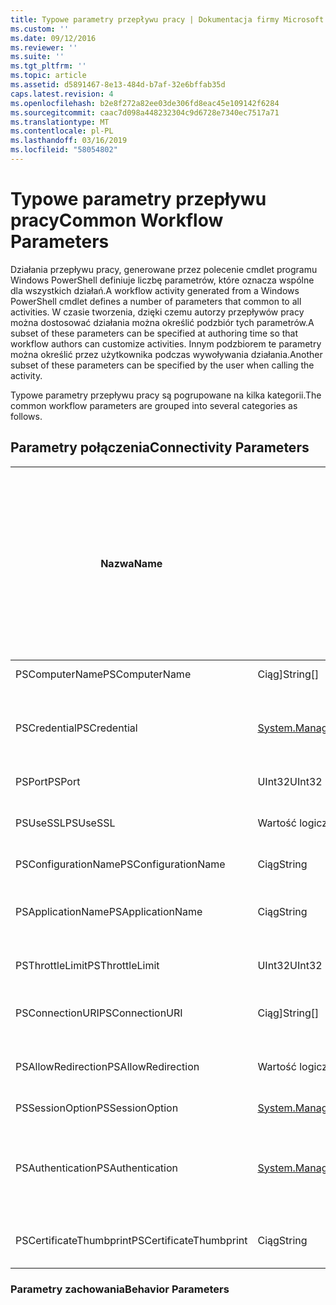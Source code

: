 ```yaml
---
title: Typowe parametry przepływu pracy | Dokumentacja firmy Microsoft
ms.custom: ''
ms.date: 09/12/2016
ms.reviewer: ''
ms.suite: ''
ms.tgt_pltfrm: ''
ms.topic: article
ms.assetid: d5891467-8e13-484d-b7af-32e6bffab35d
caps.latest.revision: 4
ms.openlocfilehash: b2e8f272a82ee03de306fd8eac45e109142f6284
ms.sourcegitcommit: caac7d098a448232304c9d6728e7340ec7517a71
ms.translationtype: MT
ms.contentlocale: pl-PL
ms.lasthandoff: 03/16/2019
ms.locfileid: "58054802"
---
```

# <a name="common-workflow-parameters"></a><span data-ttu-id="f3db0-102">Typowe parametry przepływu pracy</span><span class="sxs-lookup"><span data-stu-id="f3db0-102">Common Workflow Parameters</span></span>

<span data-ttu-id="f3db0-103">Działania przepływu pracy, generowane przez polecenie cmdlet programu Windows PowerShell definiuje liczbę parametrów, które oznacza wspólne dla wszystkich działań.</span><span class="sxs-lookup"><span data-stu-id="f3db0-103">A workflow activity generated from a Windows PowerShell cmdlet  defines a number of parameters that common to all activities.</span></span> <span data-ttu-id="f3db0-104">W czasie tworzenia, dzięki czemu autorzy przepływów pracy można dostosować działania można określić podzbiór tych parametrów.</span><span class="sxs-lookup"><span data-stu-id="f3db0-104">A subset of these parameters can be specified at authoring time so that workflow authors can customize activities.</span></span> <span data-ttu-id="f3db0-105">Innym podzbiorem te parametry można określić przez użytkownika podczas wywoływania działania.</span><span class="sxs-lookup"><span data-stu-id="f3db0-105">Another subset of these parameters can be specified by the user when calling the activity.</span></span>

<span data-ttu-id="f3db0-106">Typowe parametry przepływu pracy są pogrupowane na kilka kategorii.</span><span class="sxs-lookup"><span data-stu-id="f3db0-106">The common workflow parameters are grouped into several categories as follows.</span></span>

## <a name="connectivity-parameters"></a><span data-ttu-id="f3db0-107">Parametry połączenia</span><span class="sxs-lookup"><span data-stu-id="f3db0-107">Connectivity Parameters</span></span>

|<span data-ttu-id="f3db0-108">Nazwa</span><span class="sxs-lookup"><span data-stu-id="f3db0-108">Name</span></span>|<span data-ttu-id="f3db0-109">Typ</span><span class="sxs-lookup"><span data-stu-id="f3db0-109">Type</span></span>|<span data-ttu-id="f3db0-110">Opis</span><span class="sxs-lookup"><span data-stu-id="f3db0-110">Description</span></span>|<span data-ttu-id="f3db0-111">Może być określony przez użytkownika końcowego w czasie wykonywania?</span><span class="sxs-lookup"><span data-stu-id="f3db0-111">Can be specified by end user at execution time?</span></span>|<span data-ttu-id="f3db0-112">Można określić przez autora przepływu pracy w czasie tworzenia?</span><span class="sxs-lookup"><span data-stu-id="f3db0-112">Can be specified by workflow author at authoring time?</span></span>|<span data-ttu-id="f3db0-113">Można określić przez autora przepływu pracy przy konkretyzacji?</span><span class="sxs-lookup"><span data-stu-id="f3db0-113">Can be specified by workflow author at instantiation?</span></span>|
|----------|----------|-----------------|-----------------------------------------------------|------------------------------------------------------------|-----------------------------------------------------------|
|<span data-ttu-id="f3db0-114">PSComputerName</span><span class="sxs-lookup"><span data-stu-id="f3db0-114">PSComputerName</span></span>|<span data-ttu-id="f3db0-115">Ciąg]</span><span class="sxs-lookup"><span data-stu-id="f3db0-115">String[]</span></span>|<span data-ttu-id="f3db0-116">Lista nazw komputerów, dla których można uruchomić zadania.</span><span class="sxs-lookup"><span data-stu-id="f3db0-116">A list of computer names for which to launch jobs.</span></span>|<span data-ttu-id="f3db0-117">Tak</span><span class="sxs-lookup"><span data-stu-id="f3db0-117">Yes</span></span>|<span data-ttu-id="f3db0-118">Yes</span><span class="sxs-lookup"><span data-stu-id="f3db0-118">Yes</span></span>|<span data-ttu-id="f3db0-119">Tak</span><span class="sxs-lookup"><span data-stu-id="f3db0-119">Yes</span></span>|
|<span data-ttu-id="f3db0-120">PSCredential</span><span class="sxs-lookup"><span data-stu-id="f3db0-120">PSCredential</span></span>|[<span data-ttu-id="f3db0-121">System.Management.Automation.PSCredential</span><span class="sxs-lookup"><span data-stu-id="f3db0-121">System.Management.Automation.PSCredential</span></span>](/dotnet/api/System.Management.Automation.PSCredential)|<span data-ttu-id="f3db0-122">Poświadczenia uwierzytelniania do użycia do logowania się do określonych przez parametr PSComputerName komputerów.</span><span class="sxs-lookup"><span data-stu-id="f3db0-122">The authentication credential to use to login to the computers specified by the PSComputerName parameter.</span></span> <span data-ttu-id="f3db0-123">Ten parametr jest prawidłowy tylko wtedy, gdy określono PSComputerName.</span><span class="sxs-lookup"><span data-stu-id="f3db0-123">This parameter is valid only if PSComputerName is specified.</span></span>|<span data-ttu-id="f3db0-124">Tak</span><span class="sxs-lookup"><span data-stu-id="f3db0-124">Yes</span></span>|<span data-ttu-id="f3db0-125">Yes</span><span class="sxs-lookup"><span data-stu-id="f3db0-125">Yes</span></span>|<span data-ttu-id="f3db0-126">Tak</span><span class="sxs-lookup"><span data-stu-id="f3db0-126">Yes</span></span>|
|<span data-ttu-id="f3db0-127">PSPort</span><span class="sxs-lookup"><span data-stu-id="f3db0-127">PSPort</span></span>|<span data-ttu-id="f3db0-128">UInt32</span><span class="sxs-lookup"><span data-stu-id="f3db0-128">UInt32</span></span>|<span data-ttu-id="f3db0-129">Port, który ma być używany do uruchamiania przepływu pracy.</span><span class="sxs-lookup"><span data-stu-id="f3db0-129">The port to be used to run the workflow.</span></span>|<span data-ttu-id="f3db0-130">Tak</span><span class="sxs-lookup"><span data-stu-id="f3db0-130">Yes</span></span>|<span data-ttu-id="f3db0-131">Yes</span><span class="sxs-lookup"><span data-stu-id="f3db0-131">Yes</span></span>|<span data-ttu-id="f3db0-132">Tak</span><span class="sxs-lookup"><span data-stu-id="f3db0-132">Yes</span></span>|
|<span data-ttu-id="f3db0-133">PSUseSSL</span><span class="sxs-lookup"><span data-stu-id="f3db0-133">PSUseSSL</span></span>|<span data-ttu-id="f3db0-134">Wartość logiczna</span><span class="sxs-lookup"><span data-stu-id="f3db0-134">Boolean</span></span>|<span data-ttu-id="f3db0-135">Użyj protokołu Secure Sockets Layer (SSL), aby nawiązać bezpiecznego połączenia z komputerem zdalnym, aby uruchomić przepływ pracy.</span><span class="sxs-lookup"><span data-stu-id="f3db0-135">Use Secure Sockets Layer (SSL) protocol to establish a secure connection to the remote computer to run the workflow.</span></span>|<span data-ttu-id="f3db0-136">Tak</span><span class="sxs-lookup"><span data-stu-id="f3db0-136">Yes</span></span>|<span data-ttu-id="f3db0-137">Yes</span><span class="sxs-lookup"><span data-stu-id="f3db0-137">Yes</span></span>|<span data-ttu-id="f3db0-138">Tak</span><span class="sxs-lookup"><span data-stu-id="f3db0-138">Yes</span></span>|
|<span data-ttu-id="f3db0-139">PSConfigurationName</span><span class="sxs-lookup"><span data-stu-id="f3db0-139">PSConfigurationName</span></span>|<span data-ttu-id="f3db0-140">Ciąg</span><span class="sxs-lookup"><span data-stu-id="f3db0-140">String</span></span>|<span data-ttu-id="f3db0-141">Konfiguracja sesji używane do uruchamiania przepływu pracy.</span><span class="sxs-lookup"><span data-stu-id="f3db0-141">The session configuration used to run the workflow.</span></span>|<span data-ttu-id="f3db0-142">Tak</span><span class="sxs-lookup"><span data-stu-id="f3db0-142">Yes</span></span>|<span data-ttu-id="f3db0-143">Yes</span><span class="sxs-lookup"><span data-stu-id="f3db0-143">Yes</span></span>|<span data-ttu-id="f3db0-144">Tak</span><span class="sxs-lookup"><span data-stu-id="f3db0-144">Yes</span></span>|
|<span data-ttu-id="f3db0-145">PSApplicationName</span><span class="sxs-lookup"><span data-stu-id="f3db0-145">PSApplicationName</span></span>|<span data-ttu-id="f3db0-146">Ciąg</span><span class="sxs-lookup"><span data-stu-id="f3db0-146">String</span></span>|<span data-ttu-id="f3db0-147">Aplikacja część nazwy połączenia identyfikatora URI w celu wykonywania przepływu pracy.</span><span class="sxs-lookup"><span data-stu-id="f3db0-147">The application name portion of the connection URI for the workflow execution.</span></span> <span data-ttu-id="f3db0-148">Użyj tego parametru, tylko wtedy, gdy nie korzystasz z parametru ConnectionURI.</span><span class="sxs-lookup"><span data-stu-id="f3db0-148">Use this parameter only when you are not using the ConnectionURI parameter.</span></span>|<span data-ttu-id="f3db0-149">Tak</span><span class="sxs-lookup"><span data-stu-id="f3db0-149">Yes</span></span>|<span data-ttu-id="f3db0-150">Yes</span><span class="sxs-lookup"><span data-stu-id="f3db0-150">Yes</span></span>|<span data-ttu-id="f3db0-151">Tak</span><span class="sxs-lookup"><span data-stu-id="f3db0-151">Yes</span></span>|
|<span data-ttu-id="f3db0-152">PSThrottleLimit</span><span class="sxs-lookup"><span data-stu-id="f3db0-152">PSThrottleLimit</span></span>|<span data-ttu-id="f3db0-153">UInt32</span><span class="sxs-lookup"><span data-stu-id="f3db0-153">UInt32</span></span>|<span data-ttu-id="f3db0-154">Maksymalna liczba jednoczesnych połączeń, które można ustanowić w celu uruchomienia przepływu pracy.</span><span class="sxs-lookup"><span data-stu-id="f3db0-154">The maximum number of concurrent connections that can be established to run the workflow.</span></span>|<span data-ttu-id="f3db0-155">Tak</span><span class="sxs-lookup"><span data-stu-id="f3db0-155">Yes</span></span>|<span data-ttu-id="f3db0-156">TBD</span><span class="sxs-lookup"><span data-stu-id="f3db0-156">TBD</span></span>|<span data-ttu-id="f3db0-157">Tak</span><span class="sxs-lookup"><span data-stu-id="f3db0-157">Yes</span></span>|
|<span data-ttu-id="f3db0-158">PSConnectionURI</span><span class="sxs-lookup"><span data-stu-id="f3db0-158">PSConnectionURI</span></span>|<span data-ttu-id="f3db0-159">Ciąg]</span><span class="sxs-lookup"><span data-stu-id="f3db0-159">String[]</span></span>|<span data-ttu-id="f3db0-160">Tablica pełną identyfikatory URI, które określ punkty końcowe dla interaktywnych sesji używane do uruchamiania przepływu pracy.</span><span class="sxs-lookup"><span data-stu-id="f3db0-160">An array of fully-qualified URIs that specify the endpoints for the interactive sessions used to run the workflow.</span></span>|<span data-ttu-id="f3db0-161">Tak</span><span class="sxs-lookup"><span data-stu-id="f3db0-161">Yes</span></span>|<span data-ttu-id="f3db0-162">Yes</span><span class="sxs-lookup"><span data-stu-id="f3db0-162">Yes</span></span>|<span data-ttu-id="f3db0-163">Tak</span><span class="sxs-lookup"><span data-stu-id="f3db0-163">Yes</span></span>|
|<span data-ttu-id="f3db0-164">PSAllowRedirection</span><span class="sxs-lookup"><span data-stu-id="f3db0-164">PSAllowRedirection</span></span>|<span data-ttu-id="f3db0-165">Wartość logiczna</span><span class="sxs-lookup"><span data-stu-id="f3db0-165">Boolean</span></span>|<span data-ttu-id="f3db0-166">Określa, czy w celu umożliwienia przekierowania tego połączenia do alternatywnego identyfikatora URI, aby uruchomić przepływ pracy.</span><span class="sxs-lookup"><span data-stu-id="f3db0-166">Specifies whether to allow redirection of this connection to an alternate URI to run the workflow.</span></span>|<span data-ttu-id="f3db0-167">Tak</span><span class="sxs-lookup"><span data-stu-id="f3db0-167">Yes</span></span>|<span data-ttu-id="f3db0-168">Yes</span><span class="sxs-lookup"><span data-stu-id="f3db0-168">Yes</span></span>|<span data-ttu-id="f3db0-169">Tak</span><span class="sxs-lookup"><span data-stu-id="f3db0-169">Yes</span></span>|
|<span data-ttu-id="f3db0-170">PSSessionOption</span><span class="sxs-lookup"><span data-stu-id="f3db0-170">PSSessionOption</span></span>|[<span data-ttu-id="f3db0-171">System.Management.Automation.Remoting.Pssessionoption</span><span class="sxs-lookup"><span data-stu-id="f3db0-171">System.Management.Automation.Remoting.Pssessionoption</span></span>](/dotnet/api/System.Management.Automation.Remoting.PSSessionOption)|<span data-ttu-id="f3db0-172">Zaawansowane opcje sesji używane do uruchamiania przepływu pracy.</span><span class="sxs-lookup"><span data-stu-id="f3db0-172">Advanced options for the session used to run the workflow.</span></span>|<span data-ttu-id="f3db0-173">Tak</span><span class="sxs-lookup"><span data-stu-id="f3db0-173">Yes</span></span>|<span data-ttu-id="f3db0-174">Yes</span><span class="sxs-lookup"><span data-stu-id="f3db0-174">Yes</span></span>|<span data-ttu-id="f3db0-175">Tak</span><span class="sxs-lookup"><span data-stu-id="f3db0-175">Yes</span></span>|
|<span data-ttu-id="f3db0-176">PSAuthentication</span><span class="sxs-lookup"><span data-stu-id="f3db0-176">PSAuthentication</span></span>|[<span data-ttu-id="f3db0-177">System.Management.Automation.Runspaces.Authenticationmechanism</span><span class="sxs-lookup"><span data-stu-id="f3db0-177">System.Management.Automation.Runspaces.Authenticationmechanism</span></span>](/dotnet/api/System.Management.Automation.Runspaces.AuthenticationMechanism)|<span data-ttu-id="f3db0-178">Wartość [System.Management.Automation.Runspaces.Authenticationmechanism](/dotnet/api/System.Management.Automation.Runspaces.AuthenticationMechanism) wyliczenie, które określa mechanizm uwierzytelniania używany do uwierzytelniania poświadczeń użytkownika.</span><span class="sxs-lookup"><span data-stu-id="f3db0-178">A value of the [System.Management.Automation.Runspaces.Authenticationmechanism](/dotnet/api/System.Management.Automation.Runspaces.AuthenticationMechanism) enumeration that specifies the authentication mechanism used to authenticate the user's credentials.</span></span>|<span data-ttu-id="f3db0-179">Tak</span><span class="sxs-lookup"><span data-stu-id="f3db0-179">Yes</span></span>|<span data-ttu-id="f3db0-180">Yes</span><span class="sxs-lookup"><span data-stu-id="f3db0-180">Yes</span></span>|<span data-ttu-id="f3db0-181">Tak</span><span class="sxs-lookup"><span data-stu-id="f3db0-181">Yes</span></span>|
|<span data-ttu-id="f3db0-182">PSCertificateThumbprint</span><span class="sxs-lookup"><span data-stu-id="f3db0-182">PSCertificateThumbprint</span></span>|<span data-ttu-id="f3db0-183">Ciąg</span><span class="sxs-lookup"><span data-stu-id="f3db0-183">String</span></span>|<span data-ttu-id="f3db0-184">Cyfrowego certyfikatu klucza publicznego (X509) konta użytkownika, który ma uprawnienia do uruchamiania przepływu pracy.</span><span class="sxs-lookup"><span data-stu-id="f3db0-184">The digital public key certificate (X509) of a user account that has permission to run the workflow.</span></span>|<span data-ttu-id="f3db0-185">Tak</span><span class="sxs-lookup"><span data-stu-id="f3db0-185">Yes</span></span>|<span data-ttu-id="f3db0-186">Yes</span><span class="sxs-lookup"><span data-stu-id="f3db0-186">Yes</span></span>|<span data-ttu-id="f3db0-187">Tak</span><span class="sxs-lookup"><span data-stu-id="f3db0-187">Yes</span></span>|

### <a name="behavior-parameters"></a><span data-ttu-id="f3db0-188">Parametry zachowania</span><span class="sxs-lookup"><span data-stu-id="f3db0-188">Behavior Parameters</span></span>